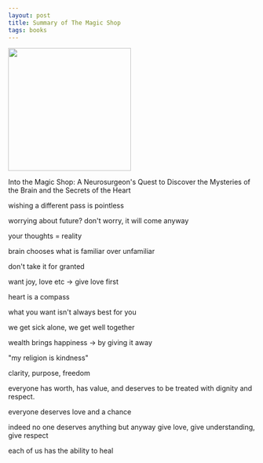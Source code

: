 ```yaml
---
layout: post
title: Summary of The Magic Shop
tags: books
---
```


<img height="250"  src="https://i.gr-assets.com/images/S/compressed.photo.goodreads.com/books/1449996983l/25733658.jpg" />

Into the Magic Shop: A Neurosurgeon's Quest to Discover the Mysteries of the Brain and the Secrets of the Heart 

wishing a different pass is pointless

worrying about future? don't worry, it will come anyway

your thoughts = reality

brain chooses what is familiar over unfamiliar 

don't take it for granted

want joy, love etc -> give love first

heart is a compass

what you want isn't always best for you 

we get sick alone, we get well together

wealth brings happiness -> by giving it away

"my religion is kindness"

clarity, purpose, freedom

everyone has worth, has value, and deserves to be treated with dignity and respect. 

everyone deserves love and a chance 

indeed no one deserves anything but anyway give love, give understanding, give respect 

each of us has the ability to heal 

